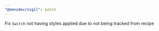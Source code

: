 ```yaml
---
"@omnidev/sigil": patch
---
```


Fix `Switch` not having styles applied due to not being tracked from recipe
